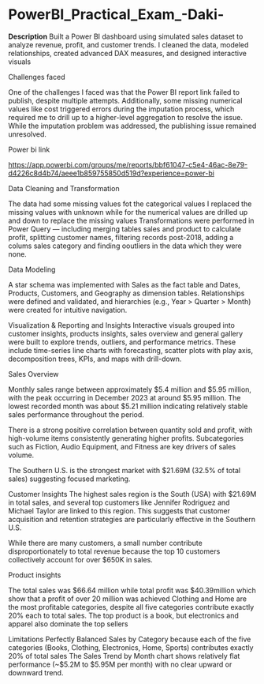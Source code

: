 # PowerBI_Practical_Exam_-Daki-

**Description**
Built a Power BI dashboard using simulated sales dataset to analyze revenue, profit, and customer trends. I cleaned the data, modeled relationships, created advanced DAX measures, and designed interactive visuals

Challenges faced

One of the challenges I faced was that the Power BI report link failed to publish, despite multiple attempts. Additionally, some missing numerical values like cost triggered errors during the imputation process, which required me to drill up to a higher-level aggregation to resolve the issue. While the imputation problem was addressed, the publishing issue remained unresolved.

Power bi link

https://app.powerbi.com/groups/me/reports/bbf61047-c5e4-46ac-8e79-d4226c8d4b74/aeee1b859755850d519d?experience=power-bi


Data Cleaning and Transformation
 
The data had some missing values fot the categorical values I replaced the missing values with unknown while for the numerical values are drilled up and down to replace the missing values
Transformations were performed in Power Query — including merging tables sales and product to calculate profit, splitting customer names, filtering records post-2018, adding a colums sales category and finding ooutliers in the data which they were none.

Data Modeling

A star schema was implemented with Sales as the fact table and Dates, Products, Customers, and Geography as dimension tables. Relationships were defined and validated, and hierarchies (e.g., Year > Quarter > Month) were created for intuitive navigation.

Visualization & Reporting and Insights
Interactive visuals grouped into customer insights, products insights, sales overview and general gallery were built to explore trends, outliers, and performance metrics. These include time-series line charts with forecasting, scatter plots with play axis, decomposition trees, KPIs, and maps with drill-down.



Sales Overview

Monthly sales range between approximately $5.4 million and $5.95 million, with the peak occurring in December 2023 at around $5.95 million. The lowest recorded month was about $5.21 million indicating relatively stable sales performance throughout the period.

There is a strong positive correlation between quantity sold and profit, with high-volume items consistently generating higher profits. Subcategories such as Fiction, Audio Equipment, and Fitness are key drivers of sales volume.

The Southern U.S. is the strongest market with  $21.69M (32.5% of total sales) suggesting focused marketing.


Customer Insights
The highest sales region is the South (USA) with $21.69M in total sales, and several top customers like Jennifer Rodriguez and Michael Taylor are linked to this region. This suggests that customer acquisition and retention strategies are particularly effective in the Southern U.S.

While there are many customers, a small number contribute disproportionately to total revenue because the top 10 customers collectively account for over $650K in sales.



Product insights

The total sales was $66.64 million while total profit was $40.39million which show that a profit of over 20 million was achieved
Clothing and Home are the most profitable categories, despite all five categories contribute exactly 20% each to total sales.
The top product is a book, but electronics and apparel also dominate the top sellers



Limitations
Perfectly Balanced Sales by Category because each of the  five categories (Books, Clothing, Electronics, Home, Sports) contributes exactly 20% of total sales
The Sales Trend by Month chart shows relatively flat performance (~$5.2M to $5.95M per month) with no clear upward or downward trend.
